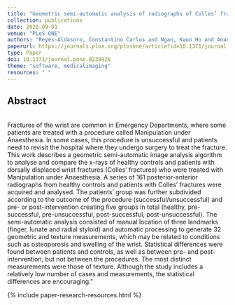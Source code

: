 ```yaml
---
title: "Geometric semi-automatic analysis of radiographs of Colles’ fractures"
collection: publications
date: 2020-09-01
venue: "PLoS ONE"
authors: "Reyes-Aldasoro, Constantino Carlos and Ngan, Kwun Ho and Ananda, Ananda and Garcez, Artur d’Avila and Appelboam, Andrew and Knapp, Karen M."
paperurl: https://journals.plos.org/plosone/article?id=10.1371/journal.pone.0238926
type: Paper
doi: 10.1371/journal.pone.0238926
theme: "software, medicalimaging"
resources: " "
---
```

<h2> Abstract </h2>  <br> Fractures of the wrist are common in Emergency Departments, where some patients are treated with a procedure called Manipulation under Anaesthesia. In some cases, this procedure is unsuccessful and patients need to revisit the hospital where they undergo surgery to treat the fracture. This work describes a geometric semi-automatic image analysis algorithm to analyse and compare the x-rays of healthy controls and patients with dorsally displaced wrist fractures (Colles’ fractures) who were treated with Manipulation under Anaesthesia. A series of 161 posterior-anterior radiographs from healthy controls and patients with Colles’ fractures were acquired and analysed. The patients’ group was further subdivided according to the outcome of the procedure (successful/unsuccessful) and pre- or post-intervention creating five groups in total (healthy, pre-successful, pre-unsuccessful, post-successful, post-unsuccessful). The semi-automatic analysis consisted of manual location of three landmarks (finger, lunate and radial styloid) and automatic processing to generate 32 geometric and texture measurements, which may be related to conditions such as osteoporosis and swelling of the wrist. Statistical differences were found between patients and controls, as well as between pre- and post-intervention, but not between the procedures. The most distinct measurements were those of texture. Although the study includes a relatively low number of cases and measurements, the statistical differences are encouraging."

{% include paper-research-resources.html %}
